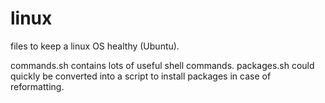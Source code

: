 linux
=====

files to keep a linux OS healthy (Ubuntu).

commands.sh contains lots of useful shell commands.
packages.sh could quickly be converted into a script to install packages in case of reformatting.
